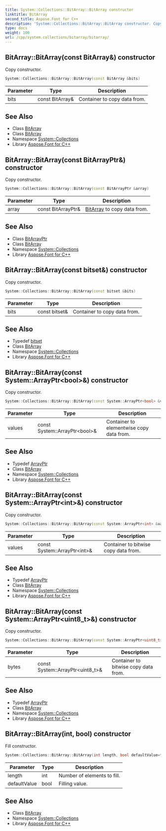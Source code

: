 ```yaml
---
title: System::Collections::BitArray::BitArray constructor
linktitle: BitArray
second_title: Aspose.Font for C++
description: 'System::Collections::BitArray::BitArray constructor. Copy constructor in C++.'
type: docs
weight: 100
url: /cpp/system.collections/bitarray/bitarray/
---
```

## BitArray::BitArray(const BitArray\&) constructor


Copy constructor.

```cpp
System::Collections::BitArray::BitArray(const BitArray &bits)
```


| Parameter | Type | Description |
| --- | --- | --- |
| bits | const BitArray\& | Container to copy data from. |

## See Also

* Class [BitArray](../)
* Class [BitArray](../)
* Namespace [System::Collections](../../)
* Library [Aspose.Font for C++](../../../)
## BitArray::BitArray(const BitArrayPtr\&) constructor


Copy constructor.

```cpp
System::Collections::BitArray::BitArray(const BitArrayPtr &array)
```


| Parameter | Type | Description |
| --- | --- | --- |
| array | const BitArrayPtr\& | [BitArray](../) to copy data from. |

## See Also

* Class [BitArrayPtr](../../bitarrayptr/)
* Class [BitArray](../)
* Namespace [System::Collections](../../)
* Library [Aspose.Font for C++](../../../)
## BitArray::BitArray(const bitset\&) constructor


Copy constructor.

```cpp
System::Collections::BitArray::BitArray(const bitset &bits)
```


| Parameter | Type | Description |
| --- | --- | --- |
| bits | const bitset\& | Container to copy data from. |

## See Also

* Typedef [bitset](../bitset/)
* Class [BitArray](../)
* Namespace [System::Collections](../../)
* Library [Aspose.Font for C++](../../../)
## BitArray::BitArray(const System::ArrayPtr\<bool\>\&) constructor


Copy constructor.

```cpp
System::Collections::BitArray::BitArray(const System::ArrayPtr<bool> &values)
```


| Parameter | Type | Description |
| --- | --- | --- |
| values | const System::ArrayPtr\<bool\>\& | Container to elementwise copy data from. |

## See Also

* Typedef [ArrayPtr](../../../system/arrayptr/)
* Class [BitArray](../)
* Namespace [System::Collections](../../)
* Library [Aspose.Font for C++](../../../)
## BitArray::BitArray(const System::ArrayPtr\<int\>\&) constructor


Copy constructor.

```cpp
System::Collections::BitArray::BitArray(const System::ArrayPtr<int> &values)
```


| Parameter | Type | Description |
| --- | --- | --- |
| values | const System::ArrayPtr\<int\>\& | Container to bitwise copy data from. |

## See Also

* Typedef [ArrayPtr](../../../system/arrayptr/)
* Class [BitArray](../)
* Namespace [System::Collections](../../)
* Library [Aspose.Font for C++](../../../)
## BitArray::BitArray(const System::ArrayPtr\<uint8_t\>\&) constructor


Copy constructor.

```cpp
System::Collections::BitArray::BitArray(const System::ArrayPtr<uint8_t> &bytes)
```


| Parameter | Type | Description |
| --- | --- | --- |
| bytes | const System::ArrayPtr\<uint8_t\>\& | Container to bitwise copy data from. |

## See Also

* Typedef [ArrayPtr](../../../system/arrayptr/)
* Class [BitArray](../)
* Namespace [System::Collections](../../)
* Library [Aspose.Font for C++](../../../)
## BitArray::BitArray(int, bool) constructor


Fill constructor.

```cpp
System::Collections::BitArray::BitArray(int length, bool defaultValue=false)
```


| Parameter | Type | Description |
| --- | --- | --- |
| length | int | Number of elements to fill. |
| defaultValue | bool | Filling value. |

## See Also

* Class [BitArray](../)
* Namespace [System::Collections](../../)
* Library [Aspose.Font for C++](../../../)
